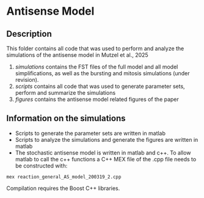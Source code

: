 # Antisense Model

## Description
This folder contains all code that was used to perform and analyze the simulations of the antisense model in Mutzel et al., 2025 

1. *simulations* contains the FST files of the full model and all model simplifications, as well as the bursting and mitosis simulations (under revision).
2. *scripts* contains all code that was used to generate parameter sets, perform and summarize the simulations
3. *figures* contains the antisense model related figures of the paper 

## Information on the simulations
- Scripts to generate the parameter sets are written in matlab
- Scripts to analyze the simulations and generate the figures are written in matlab
- The stochastic antisense model is written in matlab and c++. To allow matlab to call the c++ functions a C++ MEX file of the .cpp file needs to be constructed with:
```
mex reaction_general_AS_model_200319_2.cpp
```
Compilation requires the Boost C++ libraries.


